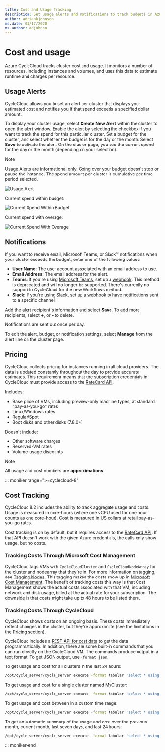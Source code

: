 ```yaml
---
title: Cost and Usage Tracking
description: Set usage alerts and notifications to track budgets in Azure CycleCloud, which monitors resources like instances and volumes to estimate charges per resource.
author: adriankjohnson
ms.date: 03/17/2020
ms.author: adjohnso
---
```

# Cost and usage

Azure CycleCloud tracks cluster cost and usage. It monitors a number of resources, including instances and volumes, and uses this data to estimate runtime and charges per resource.

## Usage Alerts

CycleCloud allows you to set an alert per cluster that displays your estimated cost and notifies you if that spend exceeds a specified dollar amount.

To display your cluster usage, select **Create New Alert** within the cluster to open the alert window. Enable the alert by selecting the checkbox if you want to track the spend for this particular cluster. Set a budget for the cluster, and select whether the budget is for the day or the month. Select **Save** to activate the alert. On the cluster page, you see the current spend for the day or the month (depending on your selection).

> [!NOTE]
> Usage Alerts are informational only. Going over your budget doesn't stop or pause the instance. The spend amount per cluster is cumulative per time period selected.

![Usage Alert](~/articles/cyclecloud/images/usage-alert.png)

Current spend within budget:

![Current Spend Within Budget](~/articles/cyclecloud/images/within-budget.png)

Current spend with overage:

![Current Spend With Overage](~/articles/cyclecloud/images/over-budget.png)

## Notifications

If you want to receive email, Microsoft Teams, or Slack™ notifications when your cluster exceeds the budget, enter one of the following values:

* **User Name**: The user account associated with an email address to use.
* **Email Address**: The email address for the alert.
* **Teams**: If you're using [Microsoft Teams](https://www.microsoft.com/microsoft-teams/group-chat-software), set up a [webhook](/microsoftteams/platform/webhooks-and-connectors/how-to/add-incoming-webhook). This method is deprecated and will no longer be supported. There's currently no support in CycleCloud for the new Workflows method.
* **Slack**: If you're using [Slack](https://slack.com/), set up a [webhook](https://api.slack.com/incoming-webhooks) to have notifications sent to a specific channel.

Add the alert recipient's information and select **Save**. To add more recipients, select **+**, or **-** to delete.

Notifications are sent out once per day.

To edit the alert, budget, or notification settings, select **Manage** from the alert line on the cluster page.

## Pricing

CycleCloud collects pricing for instances running in all cloud providers. The data is updated constantly throughout the day to provide accurate estimates. This requirement means that the subscription credentials in CycleCloud must provide access to the [RateCard API](/partner-center/develop/azure-rate-card-resources).

Includes:

* Base price of VMs, including preview-only machine types, at standard "pay-as-you-go" rates
* Linux/Windows rates
* Regular/Spot
* Boot disks and other disks (7.8.0+)

Doesn't include:

* Other software charges
* Reserved-VM rates
* Volume-usage discounts

> [!NOTE]
> All usage and cost numbers are **approximations**.

::: moniker range=">=cyclecloud-8"
## Cost Tracking

CycleCloud 8.2 includes the ability to track aggregate usage and costs. Usage is measured in core-hours (where one vCPU used for one hour counts as one core-hour). Cost is measured in US dollars at retail pay-as-you-go rates.

Cost tracking is on by default, but it requires access to the [RateCard API](/partner-center/develop/azure-rate-card-resources). If that API doesn't work with the given Azure credentials, the calls only show usage, but no costs.

###  Tracking Costs Through Microsoft Cost Management

CycleCloud tags VMs with `CycleCloudCluster` and `CycleCloudNodeArray` for the cluster and nodearray that they're in. For more information on tagging, see [Tagging Nodes](~/articles/cyclecloud/how-to/tag-nodes.md). This tagging makes the costs show up in [Microsoft Cost Management](https://azure.microsoft.com/services/cost-management/). The benefit of tracking costs this way is that Cost Management shows the actual costs associated with that VM, including network and disk usage, billed at the actual rate for your subscription. The downside is that costs might take up to 48 hours to be listed there.

### Tracking Costs Through CycleCloud

CycleCloud shows costs on an ongoing basis. These costs immediately reflect changes in the cluster, but they're approximate (see the limitations in the [Pricing](#pricing) section). 

CycleCloud includes a [REST API for cost data](../api.md#clusters_getclusterusage) to get the data programmatically. In addition, there are some built-in commands that you can run directly on the CycleCloud VM. The commands produce output in a text format. To get JSON output, use `-format json`.

To get usage and cost for all clusters in the last 24 hours:

```bash
/opt/cycle_server/cycle_server execute -format tabular 'select * using cluster_cost where @last(`1d`)'
```

To get usage and cost for a single cluster named MyCluster:
```bash
/opt/cycle_server/cycle_server execute -format tabular 'select * using cluster_cost where @last(`1d`) && ClusterName == "MyCluster"'
```

To get usage and cost between in a custom time range:

```bash
/opt/cycle_server/cycle_server execute -format tabular 'select * using cluster_cost where @timerange(`2020-08-01T12:15:00Z`, `2020-08-02T01:30:00Z`)'
```

To get an automatic summary of the usage and cost over the previous month, current month, last seven days, and last 24 hours:

```bash
/opt/cycle_server/cycle_server execute -format tabular 'select * using cluster_cost_summary'
```

::: moniker-end


